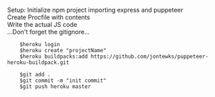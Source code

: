 Setup:
    Initialize npm project importing express and puppeteer\
    Create Procfile with contents \
    Write the actual JS code \
    ...Don't forget the gitignore...
```
    $heroku login    
    $heroku create "projectName"
    $heroku buildpacks:add https://github.com/jontewks/puppeteer-heroku-buildpack.git
    
    $git add .
    $git commit -m "init commit"
    $git push heroku master
```    
    